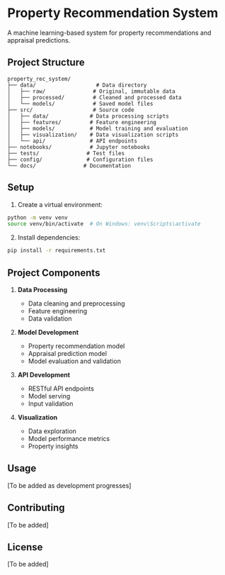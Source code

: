 # Property Recommendation System

A machine learning-based system for property recommendations and appraisal predictions.

## Project Structure

```
property_rec_system/
├── data/                   # Data directory
│   ├── raw/               # Original, immutable data
│   ├── processed/         # Cleaned and processed data
│   └── models/            # Saved model files
├── src/                   # Source code
│   ├── data/             # Data processing scripts
│   ├── features/         # Feature engineering
│   ├── models/           # Model training and evaluation
│   ├── visualization/    # Data visualization scripts
│   └── api/              # API endpoints
├── notebooks/            # Jupyter notebooks
├── tests/               # Test files
├── config/              # Configuration files
└── docs/               # Documentation
```

## Setup

1. Create a virtual environment:

```bash
python -m venv venv
source venv/bin/activate  # On Windows: venv\Scripts\activate
```

2. Install dependencies:

```bash
pip install -r requirements.txt
```

## Project Components

1. **Data Processing**

   - Data cleaning and preprocessing
   - Feature engineering
   - Data validation

2. **Model Development**

   - Property recommendation model
   - Appraisal prediction model
   - Model evaluation and validation

3. **API Development**

   - RESTful API endpoints
   - Model serving
   - Input validation

4. **Visualization**
   - Data exploration
   - Model performance metrics
   - Property insights

## Usage

[To be added as development progresses]

## Contributing

[To be added]

## License

[To be added]
